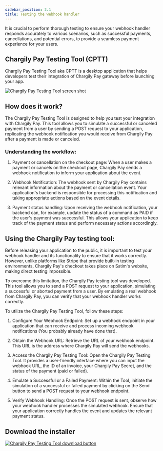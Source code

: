 ```yaml
---
sidebar_position: 2.1
title: Testing the webhook handler
---
```


It is crucial to perform thorough testing to ensure your webhook handler responds accurately to various scenarios, such as successful payments, cancellations, and potential errors, to provide a seamless payment experience for your users.

## Chargily Pay Testing Tool (CPTT)
Chargily Pay Testing Tool  aka CPTT is a desktop application that helps developers test their integration of Chargily Pay gateway before launching your app.

![Chargily Pay Testing Tool screen shot](https://i.imgur.com/CArEK6w.png "Chargily Pay Testing Tool screen shot")

## How does it work?

The Chargily Pay Testing Tool is designed to help you test your integration with Chargily Pay. This tool allows you to simulate a successful or canceled payment from a user by sending a POST request to your application, replicating the webhook notification you would receive from Chargily Pay after a payment is made or canceled.

### Understanding the workflow:

1. Payment or cancellation on the checkout page:
   When a user makes a payment or cancels on the checkout page, Chargily Pay sends a webhook notification to inform your application about the event.

2. Webhook Notification:
   The webhook sent by Chargily Pay contains relevant information about the payment or cancellation event. Your application's backend is responsible for processing this notification and taking appropriate actions based on the event details.

3. Payment status handling:
   Upon receiving the webhook notification, your backend can, for example, update the status of a command as PAID if the user's payment was successful. This allows your application to keep track of the payment status and perform necessary actions accordingly.

## Using the Chargily Pay testing tool:

Before releasing your application to the public, it is important to test your webhook handler and its functionality to ensure that it works correctly. However, unlike platforms like Stripe that provide built-in testing environments, Chargily Pay's checkout takes place on Satim's website, making direct testing impossible.

To overcome this limitation, the Chargily Pay testing tool was developed. This tool allows you to send a POST request to your application, simulating a successful or aborted payment from a user. By emulating a real webhook from Chargily Pay, you can verify that your webhook handler works correctly.

To utilize the Chargily Pay Testing Tool, follow these steps:

1. Configure Your Webhook Endpoint:
   Set up a webhook endpoint in your application that can receive and process incoming webhook notifications (You probably already have done that).

2. Obtain the Webhook URL:
   Retrieve the URL of your webhook endpoint. This URL is the address where Chargily Pay will send the webhooks.

3. Access the Chargily Pay Testing Tool:
   Open the Chargily Pay Testing Tool. It provides a user-friendly interface where you can input the webhook URL, the ID of an invoice, your Chargily Pay Secret, and the status of the payment (paid or failed).

4. Emulate a Successful or a Failed Payment:
   Within the Tool, initiate the simulation of a successful or failed payment by clicking on the Send button to send a POST request to your webhook endpoint.

5. Verify Webhook Handling:
   Once the POST request is sent, observe how your webhook handler processes the simulated webhook. Ensure that your application correctly handles the event and updates the relevant payment status.

## Download the installer
[![Chargily Pay Testing Tool download button](https://i.imgur.com/ABPxyfy.png "Chargily Pay Testing Tool download button")](https://github.com/theHocineSaad/chargily-pay-testing-tool/releases/download/v1.0.0/Install.Chargily.Pay.Testing.Tool.1.0.0.exe "Chargily Pay Testing Tool download button")
